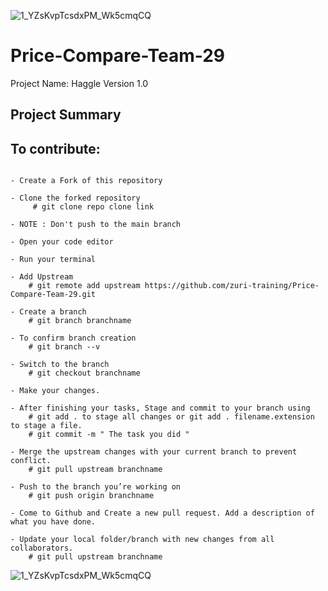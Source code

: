 ![1_YZsKvpTcsdxPM_Wk5cmqCQ](https://user-images.githubusercontent.com/68462223/181128477-b047f53f-53fe-4670-8151-db077265c1de.png)
# Price-Compare-Team-29

Project Name: Haggle Version 1.0 

## Project Summary

## To contribute:

```

- Create a Fork of this repository

- Clone the forked repository
     # git clone repo clone link

- NOTE : Don't push to the main branch

- Open your code editor

- Run your terminal

- Add Upstream
    # git remote add upstream https://github.com/zuri-training/Price-Compare-Team-29.git

- Create a branch
    # git branch branchname

- To confirm branch creation
    # git branch --v

- Switch to the branch
    # git checkout branchname

- Make your changes.

- After finishing your tasks, Stage and commit to your branch using
    # git add . to stage all changes or git add . filename.extension to stage a file.
    # git commit -m " The task you did "

- Merge the upstream changes with your current branch to prevent conflict. 
    # git pull upstream branchname

- Push to the branch you’re working on
    # git push origin branchname
    
- Come to Github and Create a new pull request. Add a description of what you have done.

- Update your local folder/branch with new changes from all collaborators. 
    # git pull upstream branchname

```
![1_YZsKvpTcsdxPM_Wk5cmqCQ](https://user-images.githubusercontent.com/68462223/181128523-edb0d236-def0-4b75-8bc4-ba2e90bde408.png)
